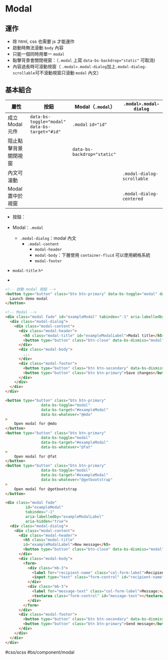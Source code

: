 # Modal


## 運作
- 除 html, css 也需要 js 才能運作
- 啟動時無法滾動 `body` 內容
- 只能一個同時用單一 `modal`
- 點擊背景會關閉視窗：（`.modal` 上寫 `data-bs-backdrop="static"` 可取消)
- 內容過長時可滾動視窗（ `.modal>.modal-dialog`加上`.modal-dialog-scrollable`可不滾動視窗只滾動 `modal` 內文）

## 基本組合

| 屬性                 | 按鈕                                              | Modal（`.modal`）           | `.modal>.modal-dialog`     |
| -------------------- | ------------------------------------------------- | --------------------------- | -------------------------- |
| 成立 Modal 元件      | `data-bs-toggle="modal"` <br/> `data-bs-target="#id"` | `.modal`   `id="id"`        |
| 阻止點擊背景關閉視窗 |                                                   | `data-bs-backdrop="static"` |
| 內文可滾動           |                                                   |                             | `.modal-dialog-scrollable` |
| Modal 置中於視窗     |                                                   |                             | `.modal-dialog-centered`   |


- 按鈕：
- Modal：`.modal`
  - `.modal-dialog`：modal 內文
    - `.modal-content`
      - `modal-header`
      - `modal-body`：下層使用 `container-fluid` 可以使用網格系統
      - `modal-footer`

- `modal-title` `h*`
- 
```html
<!-- 啟動 modal 按鈕 -->
<button type="button" class="btn btn-primary" data-bs-toggle="modal" data-bs-target="#exampleModal">
  Launch demo modal
</button>

<!-- Modal -->
<div class="modal fade" id="exampleModal" tabindex="-1" aria-labelledby="exampleModalLabel" aria-hidden="true">
  <div class="modal-dialog">
    <div class="modal-content">
      <div class="modal-header">
        <h5 class="modal-title" id="exampleModalLabel">Modal title</h5>
        <button type="button" class="btn-close" data-bs-dismiss="modal" aria-label="Close"></button>
      </div>
      <div class="modal-body">
        ...
      </div>
      <div class="modal-footer">
        <button type="button" class="btn btn-secondary" data-bs-dismiss="modal">Close</button>
        <button type="button" class="btn btn-primary">Save changes</button>
      </div>
    </div>
  </div>
</div>
```

```html
<button type="button" class="btn btn-primary" 
				data-bs-toggle="modal"
				data-bs-target="#exampleModal" 
				data-bs-whatever="@mdo"
>
	Open modal for @mdo
</button>
<button type="button" class="btn btn-primary" 
				data-bs-toggle="modal" 
				data-bs-target="#exampleModal" 
				data-bs-whatever="@fat"
>
	Open modal for @fat
</button>
<button type="button" class="btn btn-primary" 
				data-bs-toggle="modal" 
				data-bs-target="#exampleModal" 
				data-bs-whatever="@getbootstrap"
>
	Open modal for @getbootstrap
</button>

<div class="modal fade" 
		 id="exampleModal" 
		 tabindex="-1" 
		 aria-labelledby="exampleModalLabel" 
		 aria-hidden="true">
  <div class="modal-dialog">
    <div class="modal-content">
      <div class="modal-header">
        <h5 class="modal-title" 
        id="exampleModalLabel">New message</h5>
        <button type="button" class="btn-close" data-bs-dismiss="modal" aria-label="Close"></button>
      </div>
      <div class="modal-body">
        <form>
          <div class="mb-3">
            <label for="recipient-name" class="col-form-label">Recipient:</label>
            <input type="text" class="form-control" id="recipient-name">
          </div>
          <div class="mb-3">
            <label for="message-text" class="col-form-label">Message:</label>
            <textarea class="form-control" id="message-text"></textarea>
          </div>
        </form>
      </div>
      <div class="modal-footer">
        <button type="button" class="btn btn-secondary" data-bs-dismiss="modal">Close</button>
        <button type="button" class="btn btn-primary">Send message</button>
      </div>
    </div>
  </div>
</div>
```


#css/scss #bs/component/modal